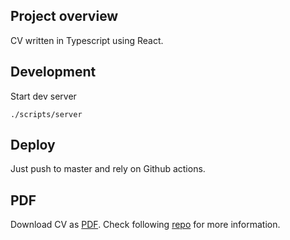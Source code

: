 ## Project overview

CV written in Typescript using React.

## Development

Start dev server

```
./scripts/server
```

## Deploy

Just push to master and rely on Github actions.

## PDF

Download CV as [PDF](https://url-to-pdf-api.herokuapp.com/api/render?url=https://stsh89.github.io/cv&&emulateScreenMedia=false). Check following [repo](https://github.com/alvarcarto/url-to-pdf-api) for more information.
